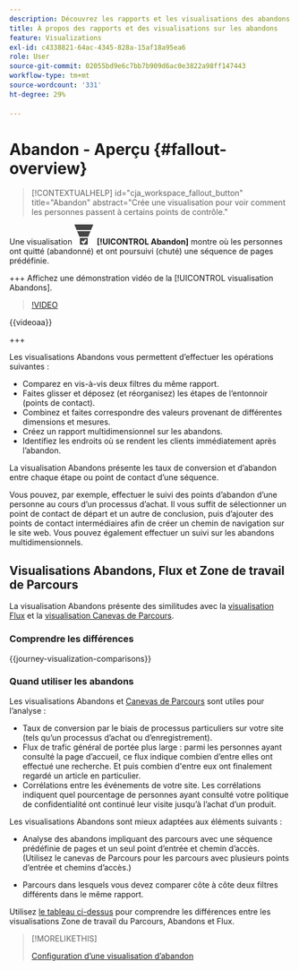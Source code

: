 ```yaml
---
description: Découvrez les rapports et les visualisations des abandons.
title: À propos des rapports et des visualisations sur les abandons
feature: Visualizations
exl-id: c4338821-64ac-4345-828a-15af18a95ea6
role: User
source-git-commit: 02055bd9e6c7bb7b909d6ac0e3822a98ff147443
workflow-type: tm+mt
source-wordcount: '331'
ht-degree: 29%

---
```


# Abandon - Aperçu {#fallout-overview}

<!-- markdownlint-disable MD034 -->

>[!CONTEXTUALHELP]
>id="cja_workspace_fallout_button"
>title="Abandon"
>abstract="Crée une visualisation pour voir comment les personnes passent à certains points de contrôle."

<!-- markdownlint-enable MD034 -->


Une visualisation ![ConversionFunnel](/help/assets/icons/ConversionFunnel.svg) **[!UICONTROL Abandon]** montre où les personnes ont quitté (abandonné) et ont poursuivi (chuté) une séquence de pages prédéfinie.

+++ Affichez une démonstration vidéo de la [!UICONTROL visualisation Abandons].

>[!VIDEO](https://video.tv.adobe.com/v/345883/?quality=12)

{{videoaa}}

+++

Les visualisations Abandons vous permettent d’effectuer les opérations suivantes :

* Comparez en vis-à-vis deux filtres du même rapport.
* Faites glisser et déposez (et réorganisez) les étapes de l’entonnoir (points de contact).
* Combinez et faites correspondre des valeurs provenant de différentes dimensions et mesures.
* Créez un rapport multidimensionnel sur les abandons.
* Identifiez les endroits où se rendent les clients immédiatement après l’abandon.

La visualisation Abandons présente les taux de conversion et d’abandon entre chaque étape ou point de contact d’une séquence.

Vous pouvez, par exemple, effectuer le suivi des points d’abandon d’une personne au cours d’un processus d’achat. Il vous suffit de sélectionner un point de contact de départ et un autre de conclusion, puis d’ajouter des points de contact intermédiaires afin de créer un chemin de navigation sur le site web. Vous pouvez également effectuer un suivi sur les abandons multidimensionnels.

## Visualisations Abandons, Flux et Zone de travail de Parcours

La visualisation Abandons présente des similitudes avec la [visualisation Flux](/help/analysis-workspace/visualizations/c-flow/flow.md) et la [ visualisation Canevas de Parcours](/help/analysis-workspace/visualizations/journey-canvas/journey-canvas.md).

### Comprendre les différences

<!-- Information in this snippet is shared between Journey canvas, Fallout, and Flow visualization docs -->

{{journey-visualization-comparisons}}

### Quand utiliser les abandons

Les visualisations Abandons et [Canevas de Parcours](/help/analysis-workspace/visualizations/journey-canvas/journey-canvas.md) sont utiles pour l’analyse :

* Taux de conversion par le biais de processus particuliers sur votre site (tels qu’un processus d’achat ou d’enregistrement).
* Flux de trafic général de portée plus large : parmi les personnes ayant consulté la page d’accueil, ce flux indique combien d’entre elles ont effectué une recherche. Et puis combien d&#39;entre eux ont finalement regardé un article en particulier.
* Corrélations entre les événements de votre site. Les corrélations indiquent quel pourcentage de personnes ayant consulté votre politique de confidentialité ont continué leur visite jusqu’à l’achat d’un produit.

Les visualisations Abandons sont mieux adaptées aux éléments suivants :

* Analyse des abandons impliquant des parcours avec une séquence prédéfinie de pages et un seul point d’entrée et chemin d’accès. (Utilisez le canevas de Parcours pour les parcours avec plusieurs points d’entrée et chemins d’accès.)

* Parcours dans lesquels vous devez comparer côte à côte deux filtres différents dans le même rapport.

Utilisez [le tableau ci-dessus](#understand-the-differences) pour comprendre les différences entre les visualisations Zone de travail du Parcours, Abandons et Flux.

>[!MORELIKETHIS]
>
>[Configuration d’une visualisation d’abandon](configuring-fallout.md)



